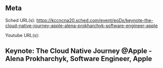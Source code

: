## Meta
Sched URL(s): https://kccncna20.sched.com/event/eoDx/keynote-the-cloud-native-journey-apple-alena-prokharchyk-software-engineer-apple

Youtube URL(s):

## Keynote: The Cloud Native Journey @Apple - Alena Prokharchyk, Software Engineer, Apple


